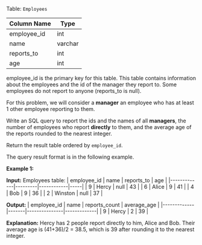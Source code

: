 ﻿
Table:  `Employees`

| Column Name | Type    |
|-------------|---------|
| employee_id | int     |
| name        | varchar |
| reports_to  | int     |
| age         | int     |

employee_id is the primary key for this table.
This table contains information about the employees and the id of the manager they report to. Some employees do not report to anyone (reports_to is null). 

For this problem, we will consider a  **manager**  an employee who has at least 1 other employee reporting to them.

Write an SQL query to report the ids and the names of all  **managers**, the number of employees who report  **directly**  to them, and the average age of the reports rounded to the nearest integer.

Return the result table ordered by  `employee_id`.

The query result format is in the following example.

**Example 1:**

**Input:** 
Employees table:
| employee_id | name    | reports_to | age |
|-------------|---------|------------|-----|
| 9           | Hercy   | null       | 43  |
| 6           | Alice   | 9          | 41  |
| 4           | Bob     | 9          | 36  |
| 2           | Winston | null       | 37  |

**Output:** 
| employee_id | name  | reports_count | average_age |
|-------------|-------|---------------|-------------|
| 9           | Hercy | 2             | 39          |

**Explanation:** Hercy has 2 people report directly to him, Alice and Bob. Their average age is (41+36)/2 = 38.5, which is 39 after rounding it to the nearest integer.
